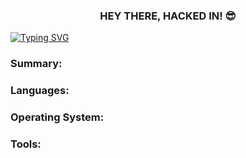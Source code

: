 <h3 align="center">HEY THERE, HACKED IN! 😎</h3>

<a href="https://git.io/typing-svg"><img src="https://readme-typing-svg.demolab.com?font=Fira+Code&pause=1000&color=00F733&center=true&vCenter=true&random=false&width=1000&lines=Hacked+by+h4x0rl33tx" alt="Typing SVG" /></a>

<h3 align="left">Summary: </h3>
<h3 align="left">Languages: </h3>

<h3 align="left">Operating System: </h3>

<h3 align="left">Tools: </h3>






